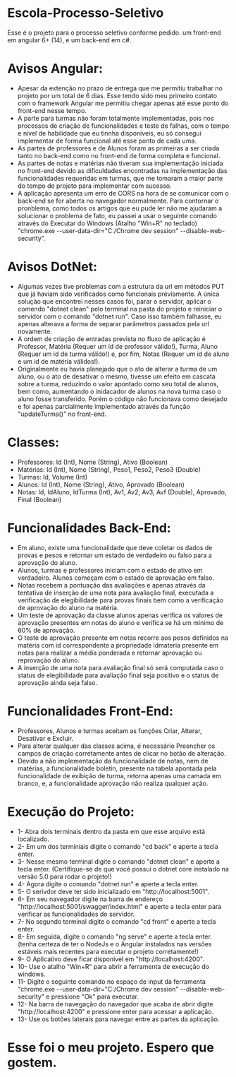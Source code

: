 # Escola-Processo-Seletivo

Esse é o projeto para o processo seletivo conforme pedido. um front-end em angular 6+ (14), e um back-end em c#.

# Avisos Angular:

* Apesar da extenção no prazo de entrega que me permitiu trabalhar no projeto por um total de 6 dias. Esse tendo sido meu primeiro contato com o framework Angular me permitiu chegar apenas até esse ponto do front-end nesse tempo.
* A parte para turmas não foram totalmente implementadas, pois nos processos de criação de funcionalidades e teste de falhas, com o tempo e nível de habilidade que eu tinnha disponíveis, eu só consegui implementar de forma funcional até esse ponto de cada uma.
* As partes de professores e de Alunos foram as primeiras a ser criada tanto no back-end como no front-end de forma completa e funcional.
* As partes de notas e matérias não tiveram sua implementação iniciada no front-end devido as dificuldades encontradas na implementação das funcionalidades requeridas em turmas, que me tomaram a maior parte do tempo de projeto para implementar com sucesso.
* A aplicação apresenta um erro de CORS na hora de se comunicar com o back-end se for aberta no navegador normalmente. Para contornar o pronblema, como todos os artigos que eu pude ler não me ajudaram a solucionar o problema de fato, eu passei a usar o seguinte comando através do Executar do Windows (Atalho "Win+R" no teclado) "chrome.exe --user-data-dir="C:/Chrome dev session" --disable-web-security".

# Avisos DotNet:

* Algumas vezes tive problemas com a estrutura da url em métodos PUT que já haviam sido verificados como funcionais préviamente. A única solução que encontrei nesses casos foi, parar o servidor, aplicar o comendo "dotnet clean" pelo terminal na pasta do projeto e reiniciar o servidor com o comando "dotnet run". Caso isso também falhasse, eu apenas alterava a forma de separar parâmetros passados pela url novamente.
* A ordem de criação de entradas prevista no fluxo de aplicação é Professor, Matéria (Requer um id de professor válido!), Turma, Aluno (Requer um id de turma válido!) e, por fim, Notas (Requer um id de aluno e um id de matéria válidos!).
* Originalmente eu havia planejado que o ato de alterar a turma de um aluno, ou o ato de desativar o mesmo, tivesse um efeito em cascata sobre a turma, reduzindo o valor apontado como seu total de alunos, bem como, aumentando o inidacador de alunos na nova turma caso o aluno fosse transferido. Porém o código não funcionava como desejado e foi apenas parcialmente implementado através da função "updateTurma()" no front-end.

# Classes:

* Professores: Id (Int), Nome (String), Ativo (Boolean)
* Matérias: Id (Int), Nome (String), Peso1, Peso2, Peso3 (Double)
* Turmas: Id, Volume (Int)
* Alunos: Id (Int), Nome (String), Ativo, Aprovado (Boolean)
* Notas: Id, IdAluno, IdTurma (Int), Av1, Av2, Av3, Avf (Double), Aprovado, Final (Boolean)

# Funcionalidades Back-End:

* Em aluno, existe uma funcionalidade que deve coletar os dados de provas e pesos e retornar um estado de verdadeiro ou falso para a aprovação do aluno.
* Alunos, turmas e professores iniciam com o estado de ativo em verdadeiro. Alunos começam com o estado de aprovação em falso.
* Notas recebem a pontuação das avaliações e apenas através da tentativa de inserção de uma nota para avaliação final, executada a verificação de elegibilidade para provas finais bem como a verificação de aprovação do aluno na matéria.
* Um teste de aprovação da classe alunos apenas verifica os valores de aprovação presentes em notas do aluno e verifica se há um mínimo de 60% de aprovação.
* O teste de aprovação presente em notas recorre aos pesos definidos na matéria com id correspondente a propriedade idmateria presente em notas para realizar a média ponderada e retornar aprovação ou reprovação do aluno.
* A inserção de uma nota para avaliação final só será computada caso o status de elegibilidade para avaliação final seja positivo e o status de aprovação ainda seja falso.

# Funcionalidades Front-End:

* Professores, Alunos e turmas aceitam as funções Criar, Alterar, Desativar e Excluir.
* Para alterar qualquer das classes acima, é necessário Preencher os campos de criação corretamente antes de clicar no botão de alteração.
* Devido a não implementação da funcionalidade de notas, nem de matérias, a funcionalidade boletin, presente na tabela apontada pela funcionalidade de exibição de turma, retorna apenas uma camada em branco, e, a funcionalidade aprovação não realiza qualquer ação.

# Execução do Projeto:

* 1- Abra dois terminais dentro da pasta em que esse arquivo está localizado.
* 2- Em um dos terminiais digite o comando "cd back" e aperte a tecla enter.
* 3- Nesse mesmo terminal digite o comando "dotnet clean" e aperte a tecla enter. (Certifique-se de que você possui o dotnet core instalado na versão 5.0 para rodar o projeto!)
* 4- Agora digite o comando "dotnet run" e aperte a tecla enter.
* 5- O serivdor deve ter sido inicializado em "http://localhost:5001".
* 6- Em seu navegador digite na barra de endereço "http://localhost:5001/swagger/index.html" e aperte a tecla enter para verificar as funcionalidades do servidor.
* 7- No segundo terminal digite o comando "cd front" e aperte a tecla enter.
* 8- Em seguida, digite o comando "ng serve" e aperte a tecla enter. (tenha certeza de ter o NodeJs e o Angular instalados nas versões estáveis mais recentes para executar o projeto corretamente!)
* 9- O Aplicativo deve ficar disponível em "http://localhost:4200".
* 10- Use o atalho "Win+R" para abrir a ferramenta de execução do windows.
* 11- Digite o seguinte comando no espaço de input da ferramenta "chrome.exe --user-data-dir="C:/Chrome dev session" --disable-web-security" e pressione "Ok" para executar.
* 12- Na barra de navegação do navegador que acaba de abrir digite "http://localhost:4200" e pressione enter para acessar a aplicação.
* 13- Use os botões laterais para navegar entre as partes da aplicação.

# Esse foi o meu projeto. Espero que gostem.

